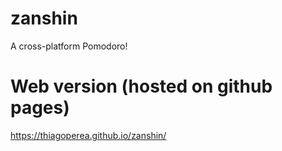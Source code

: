 # zanshin

A cross-platform Pomodoro!

# Web version (hosted on github pages)

https://thiagoperea.github.io/zanshin/
